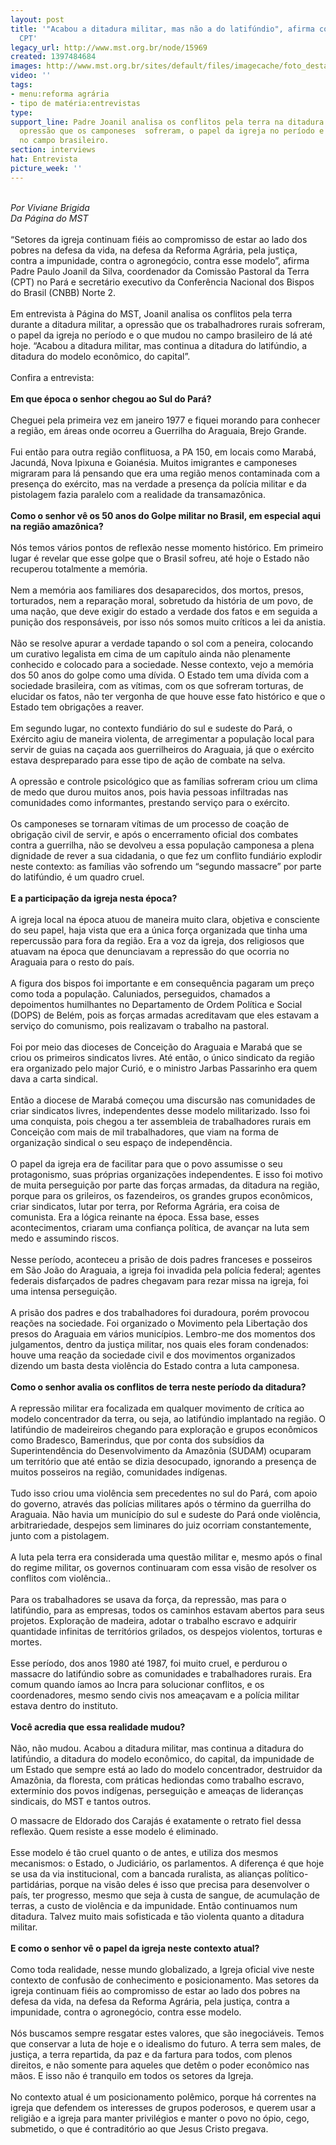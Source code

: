 ```yaml
---
layout: post
title: '"Acabou a ditadura militar, mas não a do latifúndio", afirma coordenador da
  CPT'
legacy_url: http://www.mst.org.br/node/15969
created: 1397484684
images: http://www.mst.org.br/sites/default/files/imagecache/foto_destaque/joanil.jpg
video: ''
tags:
- menu:reforma agrária
- tipo de matéria:entrevistas
type: 
support_line: Padre Joanil analisa os conflitos pela terra na ditadura militar, a
  opressão que os camponeses  sofreram, o papel da igreja no período e o que mudou
  no campo brasileiro.
section: interviews
hat: Entrevista
picture_week: ''
---
```

<p><br><em>Por Viviane Brigida<br>Da Página do MST</em><br><br>“Setores da igreja continuam fiéis ao compromisso de estar ao lado dos pobres na defesa da vida, na defesa da Reforma Agrária, pela justiça, contra a impunidade, contra o agronegócio, contra esse modelo”, afirma Padre Paulo Joanil da Silva, coordenador da Comissão Pastoral da Terra (CPT) no Pará e secretário executivo da Conferência Nacional dos Bispos do Brasil (CNBB) Norte 2. <br><br>Em entrevista à Página do MST, Joanil analisa os conflitos pela terra durante a ditadura militar, a opressão que os trabalhadrores rurais sofreram, o papel da igreja no período e o que mudou no campo brasileiro de lá até hoje. “Acabou a ditadura militar, mas continua a ditadura do latifúndio, a ditadura do modelo econômico, do capital”.<br>&nbsp;<br>Confira a entrevista:<br><br><strong>Em que época o senhor chegou ao Sul do Pará?</strong><br><br>Cheguei pela primeira vez em janeiro 1977 e fiquei morando para conhecer a região, em áreas onde ocorreu a Guerrilha do Araguaia, Brejo Grande.<br><br>Fui então para outra região conflituosa, a PA 150, em locais como Marabá, Jacundá, Nova Ipixuna e Goianésia. Muitos imigrantes e camponeses migraram para lá pensando que era uma região menos contaminada com a presença do exército, mas na verdade a presença da polícia militar e da pistolagem fazia paralelo com a realidade da transamazônica. <br><br><strong>Como o senhor vê os 50 anos do Golpe militar no Brasil, em especial aqui na região amazônica?</strong><br><br>Nós temos vários pontos de reflexão nesse momento histórico. Em primeiro lugar é revelar que esse golpe que o Brasil sofreu, até hoje o Estado não recuperou totalmente a memória. <br><br>Nem a memória aos familiares dos desaparecidos, dos mortos, presos, torturados, nem a reparação moral, sobretudo da história de um povo, de uma nação, que deve exigir do estado a verdade dos fatos e em seguida a punição dos responsáveis, por isso nós somos muito críticos a lei da anistia.<br><br>Não se resolve apurar a verdade tapando o sol com a peneira, colocando um curativo legalista em cima de um capítulo ainda não plenamente conhecido e colocado para a sociedade. Nesse contexto, vejo a memória dos 50 anos do golpe como uma dívida. O Estado tem uma dívida com a sociedade brasileira, com as vítimas, com os que sofreram torturas, de elucidar os fatos, não ter vergonha de que houve esse fato histórico e que o Estado tem obrigações a reaver.<br><br>Em segundo lugar, no contexto fundiário do sul e sudeste do Pará, o Exército agiu de maneira violenta, de arregimentar a população local para servir de guias na caçada aos guerrilheiros do Araguaia, já que o exército estava despreparado para esse tipo de ação de combate na selva. <br><br>A opressão e controle psicológico que as famílias sofreram criou um clima de medo que durou muitos anos, pois havia pessoas infiltradas nas comunidades como informantes, prestando serviço para o exército. <br><br>Os camponeses se tornaram vítimas de um processo de coação de obrigação civil de servir, e após o encerramento oficial dos combates contra a guerrilha, não se devolveu a essa população camponesa a plena dignidade de rever a sua cidadania, o que fez um conflito fundiário explodir neste contexto: as famílias vão sofrendo um “segundo massacre” por parte do latifúndio, é um quadro cruel.<br><br><strong>E a participação da igreja nesta época?</strong><br><br>A igreja local na época atuou de maneira muito clara, objetiva e consciente do seu papel, haja vista que era a única força organizada que tinha uma repercussão para fora da região. Era a voz da igreja, dos religiosos que atuavam na época que denunciavam a repressão do que ocorria no Araguaia para o resto do país. <br><br>A figura dos bispos foi importante e em consequência pagaram um preço como toda a população. Caluniados, perseguidos, chamados a depoimentos humilhantes no Departamento de Ordem Política e Social (DOPS) de Belém, pois as forças armadas acreditavam que eles estavam a serviço do comunismo, pois realizavam o trabalho na pastoral.<br>&nbsp;<br>Foi por meio das dioceses de Conceição do Araguaia e Marabá que se criou os primeiros sindicatos livres. Até então, o único sindicato da região era organizado pelo major Curió, e o ministro Jarbas Passarinho era quem dava a carta sindical. <br><br>Então a diocese de Marabá começou uma discursão nas comunidades de criar sindicatos livres, independentes desse modelo militarizado. Isso foi uma conquista, pois chegou a ter assembleia de trabalhadores rurais em Conceição com mais de mil trabalhadores, que viam na forma de organização sindical o seu espaço de independência. <br><br>O papel da igreja era de facilitar para que o povo assumisse o seu protagonismo, suas próprias organizações independentes. E isso foi motivo de muita perseguição por parte das forças armadas, da ditadura na região, porque para os grileiros, os fazendeiros, os grandes grupos econômicos, criar sindicatos, lutar por terra, por Reforma Agrária, era coisa de comunista. Era a lógica reinante na época. Essa base, esses acontecimentos, criaram uma confiança política, de avançar na luta sem medo e assumindo riscos. <br><br>Nesse período, aconteceu a prisão de dois padres franceses e posseiros em São João do Araguaia, a igreja foi invadida pela polícia federal; agentes federais disfarçados de padres chegavam para rezar missa na igreja, foi&nbsp; uma intensa perseguição.<br>&nbsp;<br>A prisão dos padres e dos trabalhadores foi duradoura, porém provocou reações na sociedade. Foi organizado o Movimento pela Libertação dos presos do Araguaia em vários municípios. Lembro-me dos momentos dos julgamentos, dentro da justiça militar, nos quais eles foram condenados: houve uma reação da sociedade civil e dos movimentos organizados dizendo um basta desta violência do Estado contra a luta camponesa.<br><br><strong>Como o senhor avalia os conflitos de terra neste período da ditadura?</strong><br><br>A repressão militar era focalizada em qualquer movimento de crítica ao modelo concentrador da terra, ou seja, ao latifúndio implantado na região. O latifúndio de madeireiros chegando para exploração e grupos econômicos como Bradesco, Bamerindus, que por conta dos subsídios da Superintendência do Desenvolvimento da Amazônia (SUDAM) ocuparam um território que até então se dizia desocupado, ignorando a presença de muitos posseiros na região, comunidades indígenas. <br><br>Tudo isso criou uma violência sem precedentes no sul do Pará, com apoio do governo, através das polícias militares após o término da guerrilha do Araguaia. Não havia um município do sul e sudeste do Pará onde violência, arbitrariedade, despejos sem liminares do juiz ocorriam constantemente, junto com a pistolagem. <br><br>A luta pela terra era considerada uma questão militar e, mesmo após o final do regime militar, os governos continuaram com essa visão de resolver os conflitos com violência..<br><br>Para os trabalhadores se usava da força, da repressão, mas para o latifúndio, para as empresas, todos os caminhos estavam abertos para seus projetos. Exploração de madeira, adotar o trabalho escravo e adquirir quantidade infinitas de territórios grilados, os despejos violentos, torturas e mortes. <br><br>Esse período, dos anos 1980 até 1987, foi muito cruel, e perdurou o massacre do latifúndio sobre as comunidades e trabalhadores rurais. Era comum quando íamos ao Incra para solucionar conflitos, e os coordenadores, mesmo sendo civis nos ameaçavam e a polícia militar estava dentro do instituto. <br><br><strong>Você acredia que essa realidade mudou?</strong><br><br>Não, não mudou. Acabou a ditadura militar, mas continua a ditadura do latifúndio, a ditadura do modelo econômico, do capital, da impunidade de um Estado que sempre está ao lado do modelo concentrador, destruidor da Amazônia, da floresta, com práticas hediondas como trabalho escravo, extermínio dos povos indígenas, perseguição e ameaças de lideranças sindicais, do MST e tantos outros.</p><p>O massacre de Eldorado dos Carajás é exatamente o retrato fiel dessa reflexão. Quem resiste a esse modelo é eliminado. <br><br>Esse modelo é tão cruel quanto o de antes, e utiliza dos mesmos mecanismos: o Estado, o Judiciário, os parlamentos. A diferença é que hoje se usa da via institucional, com a bancada ruralista, as alianças político-partidárias, porque na visão deles é isso que precisa para desenvolver o país, ter progresso, mesmo que seja à custa de sangue, de acumulação de terras, a custo de violência e da impunidade. Então continuamos num ditadura. Talvez muito mais sofisticada e tão violenta quanto a ditadura militar.<br><br><strong>E como o senhor vê o papel da igreja neste contexto atual?</strong><br><br>Como toda realidade, nesse mundo globalizado, a Igreja oficial vive neste contexto de confusão de conhecimento e posicionamento. Mas setores da igreja continuam fiéis ao compromisso de estar ao lado dos pobres na defesa da vida, na defesa da Reforma Agrária, pela justiça, contra a impunidade, contra o agronegócio, contra esse modelo. <br><br>Nós buscamos sempre resgatar estes valores, que são inegociáveis. Temos que conservar a luta de hoje e o idealismo do futuro. A terra sem males, de justiça, a terra repartida, da paz e da fartura para todos, com plenos direitos, e não somente para aqueles que detêm o poder econômico nas mãos. E isso não é tranquilo em todos os setores da Igreja. <br><br>No contexto atual é um posicionamento polêmico, porque há correntes na igreja que defendem os interesses de grupos poderosos, e querem usar a religião e a igreja para manter privilégios e manter o povo no ópio, cego, submetido, o que é contraditório ao que Jesus Cristo pregava.<br>&nbsp;</p>
